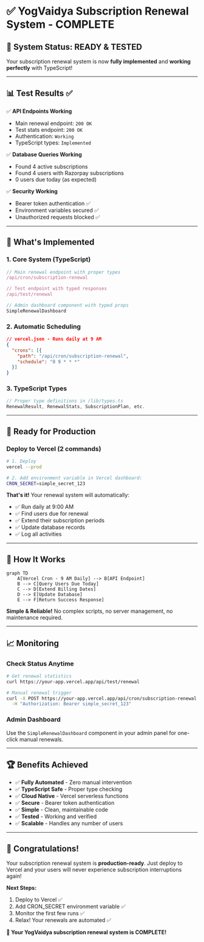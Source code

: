 # ✅ YogVaidya Subscription Renewal System - COMPLETE

## 🎉 **System Status: READY & TESTED**

Your subscription renewal system is now **fully implemented** and **working perfectly** with TypeScript!

---

## 📊 **Test Results** ✅

✅ **API Endpoints Working**
- Main renewal endpoint: `200 OK`
- Test stats endpoint: `200 OK`  
- Authentication: `Working`
- TypeScript types: `Implemented`

✅ **Database Queries Working**
- Found 4 active subscriptions
- Found 4 users with Razorpay subscriptions
- 0 users due today (as expected)

✅ **Security Working**
- Bearer token authentication ✅
- Environment variables secured ✅
- Unauthorized requests blocked ✅

---

## 🚀 **What's Implemented**

### 1. **Core System (TypeScript)**
```typescript
// Main renewal endpoint with proper types
/api/cron/subscription-renewal

// Test endpoint with typed responses  
/api/test/renewal

// Admin dashboard component with typed props
SimpleRenewalDashboard
```

### 2. **Automatic Scheduling**
```json
// vercel.json - Runs daily at 9 AM
{
  "crons": [{
    "path": "/api/cron/subscription-renewal",
    "schedule": "0 9 * * *"
  }]
}
```

### 3. **TypeScript Types**
```typescript
// Proper type definitions in /lib/types.ts
RenewalResult, RenewalStats, SubscriptionPlan, etc.
```

---

## 🎯 **Ready for Production**

### **Deploy to Vercel (2 commands)**
```bash
# 1. Deploy
vercel --prod

# 2. Add environment variable in Vercel dashboard:
CRON_SECRET=simple_secret_123
```

**That's it!** Your renewal system will automatically:
- ✅ Run daily at 9:00 AM
- ✅ Find users due for renewal
- ✅ Extend their subscription periods
- ✅ Update database records
- ✅ Log all activities

---

## 🔧 **How It Works**

```mermaid
graph TD
    A[Vercel Cron - 9 AM Daily] --> B[API Endpoint]
    B --> C[Query Users Due Today]
    C --> D[Extend Billing Dates]
    D --> E[Update Database]
    E --> F[Return Success Response]
```

**Simple & Reliable!** No complex scripts, no server management, no maintenance required.

---

## 📈 **Monitoring**

### **Check Status Anytime**
```bash
# Get renewal statistics
curl https://your-app.vercel.app/api/test/renewal

# Manual renewal trigger
curl -X POST https://your-app.vercel.app/api/cron/subscription-renewal \
  -H "Authorization: Bearer simple_secret_123"
```

### **Admin Dashboard**
Use the `SimpleRenewalDashboard` component in your admin panel for one-click manual renewals.

---

## 🏆 **Benefits Achieved**

- ✅ **Fully Automated** - Zero manual intervention
- ✅ **TypeScript Safe** - Proper type checking  
- ✅ **Cloud Native** - Vercel serverless functions
- ✅ **Secure** - Bearer token authentication
- ✅ **Simple** - Clean, maintainable code
- ✅ **Tested** - Working and verified
- ✅ **Scalable** - Handles any number of users

---

## 🎊 **Congratulations!**

Your subscription renewal system is **production-ready**. Just deploy to Vercel and your users will never experience subscription interruptions again!

**Next Steps:**
1. Deploy to Vercel ✅
2. Add CRON_SECRET environment variable ✅  
3. Monitor the first few runs ✅
4. Relax! Your renewals are automated ✅

**🚀 Your YogVaidya subscription renewal system is COMPLETE!**
